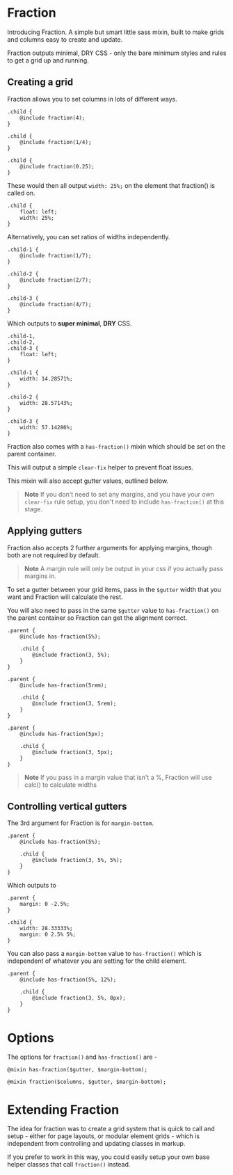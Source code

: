 # Fraction
Introducing Fraction. A simple but smart little sass mixin, built to make grids and columns easy to create and update.

Fraction outputs minimal, DRY CSS - only the bare minimum styles and rules to get a grid up and running.


## Creating a grid
Fraction allows you to set columns in lots of different ways.

```
.child {
	@include fraction(4);
}

.child {
	@include fraction(1/4);
}

.child {
	@include fraction(0.25);
}
```

These would then all output `width: 25%;` on the element that fraction() is called on.

```
.child {
	float: left;
	width: 25%;
}
```

Alternatively, you can set ratios of widths independently.

```
.child-1 {
	@include fraction(1/7);
}

.child-2 {
	@include fraction(2/7);
}

.child-3 {
	@include fraction(4/7);
}
```

Which outputs to **super minimal**, **DRY** CSS.

```
.child-1,
.child-2,
.child-3 {
	float: left;
}

.child-1 {
	width: 14.28571%;
}

.child-2 {
	width: 28.57143%;
}

.child-3 {
	width: 57.14286%;
}
```

Fraction also comes with a `has-fraction()` mixin which should be set on the parent container.

This will output a simple `clear-fix` helper to prevent float issues.

This mixin will also accept gutter values, outlined below.

>	**Note** If you don't need to set any margins, and you have your own `clear-fix` rule setup, you don't need to include `has-fraction()` at this stage.


## Applying gutters
Fraction also accepts 2 further arguments for applying margins, though both are not required by default.

>	**Note** A margin rule will only be output in your css if you actually pass margins in.

To set a gutter between your grid items, pass in the `$gutter` width that you want and Fraction will calculate the rest.

You will also need to pass in the same `$gutter` value to `has-fraction()` on the parent container so Fraction can get the alignment correct.

```
.parent {
	@include has-fraction(5%);

	.child {
		@include fraction(3, 5%);
	}
}

.parent {
	@include has-fraction(5rem);

	.child {
		@include fraction(3, 5rem);
	}
}

.parent {
	@include has-fraction(5px);

	.child {
		@include fraction(3, 5px);
	}
}
```

>	**Note** If you pass in a margin value that isn't a %, Fraction will use calc() to calculate widths


## Controlling vertical gutters
The 3rd argument for Fraction is for `margin-bottom`.

```
.parent {
	@include has-fraction(5%);
	
	.child {
		@include fraction(3, 5%, 5%);
	}
}
```
Which outputs to 

```
.parent {
	margin: 0 -2.5%;
}

.child {
	width: 28.33333%;
	margin: 0 2.5% 5%;
}
```

You can also pass a `margin-bottom` value to `has-fraction()` which is independent of whatever you are setting for the child element.

```
.parent {
	@include has-fraction(5%, 12%);
	
	.child {
		@include fraction(3, 5%, 8px);
	}
}
```

# Options
The options for `fraction()` and `has-fraction()` are -

```
@mixin has-fraction($gutter, $margin-bottom);

@mixin fraction($columns, $gutter, $margin-bottom);
```

# Extending Fraction
The idea for fraction was to create a grid system that is quick to call and setup - either for page layouts, or modular element grids - which is independent from controlling and updating classes in markup.

If you prefer to work in this way, you could easily setup your own base helper classes that call `fraction()` instead.

